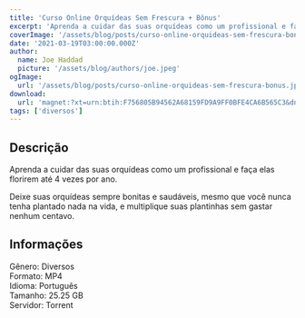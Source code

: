 ```yaml
---
title: 'Curso Online Orquídeas Sem Frescura + Bônus'
excerpt: 'Aprenda a cuidar das suas orquídeas como um profissional e faça elas florirem até 4 vezes por ano.  Deixe suas orquídeas sempre bonitas e saudáveis, mesmo que você nunca tenha plantado nada na vida, e multiplique suas plantinhas sem gastar nenhum centavo. Informações  Gên'
coverImage: '/assets/blog/posts/curso-online-orquideas-sem-frescura-bonus.jpg'
date: '2021-03-19T03:00:00.000Z'
author:
  name: Joe Haddad
  picture: '/assets/blog/authors/joe.jpeg'
ogImage:
  url: '/assets/blog/posts/curso-online-orquideas-sem-frescura-bonus.jpg'
download:
  url: 'magnet:?xt=urn:btih:F756805B94562A68159FD9A9FF0BFE4CA6B565C3&dn=Curso%20Online%20Orqu%c3%addeas%20sem%20Frescura&tr=udp%3a%2f%2ftracker.openbittorrent.com%3a80%2fannounce&tr=udp%3a%2f%2ftracker.opentrackr.org%3a1337%2fannounce'
tags: ['diversos']
---
```

<h2>Descrição</h2>
<p></p><p>Aprenda a cuidar das suas orquídeas como um profissional e faça elas florirem até 4 vezes por ano.</p><p>Deixe suas orquídeas sempre bonitas e saudáveis, mesmo que você nunca tenha plantado nada na vida, e multiplique suas plantinhas sem gastar nenhum centavo.</p><h2>Informações</h2><p>Gênero: Diversos<br/>Formato: MP4<br/>Idioma: Português<br/>Tamanho: 25.25 GB<br/>Servidor: Torrent</p>